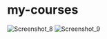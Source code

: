 # my-courses

![Screenshot_8](https://user-images.githubusercontent.com/32862807/157041366-20ca9b1e-5dda-4af5-aee4-b149f8f7d3ff.png)
![Screenshot_9](https://user-images.githubusercontent.com/32862807/157041369-b04220e1-f520-4b0d-b6e7-45ce56874d38.png)
